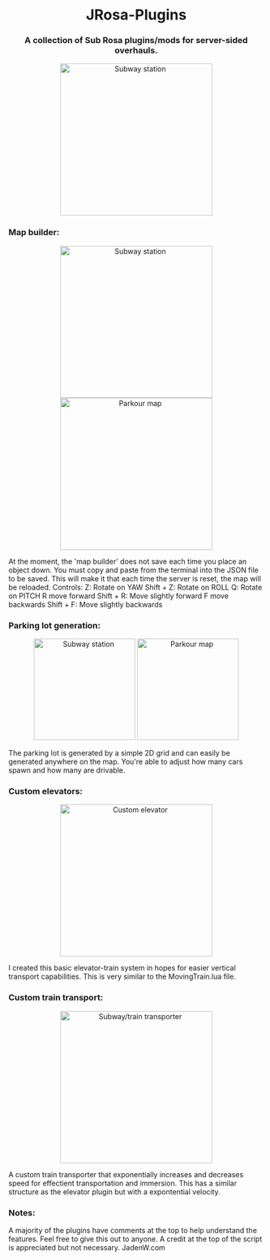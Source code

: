 
<h1 align="center">JRosa-Plugins</h1>
<h3 align="center">A collection of Sub Rosa plugins/mods for server-sided overhauls.</h3>
<p align="center">
  <img src="https://github.com/Blueeyesjt1/JRosa-Plugins/assets/59098194/f88037e0-8930-47ce-bb1a-17abf5ce4596" alt="Subway station" height="300">
</p>

<h3>Map builder:</h3>
<p align="center">
<img src="https://github.com/Blueeyesjt1/JRosa-Plugins/assets/59098194/7c29b431-1518-4ea7-8127-dc64ad13fe2b" alt="Subway station" height="300">
<img src="https://github.com/Blueeyesjt1/JRosa-Plugins/assets/59098194/60426334-4404-4ab4-9640-c14171591d5f" alt="Parkour map" height="300">
</p>
At the moment, the 'map builder' does not save each time you place an object down. You must copy and paste from the terminal into the JSON file to be saved. This will make it that each time the server is reset, the map will be reloaded.
Controls:
     Z: Rotate on YAW
     Shift + Z: Rotate on ROLL
     Q: Rotate on PITCH
     R move forward
     Shift + R: Move slightly forward
     F move backwards
     Shift + F: Move slightly backwards

<h3>Parking lot generation:</h3>
<p align="center">
<img src="https://github.com/Blueeyesjt1/JRosa-Plugins/assets/59098194/bedc15f3-4742-4ef8-adc1-bdcaeec8088e" alt="Subway station" height="200">
<img src="https://github.com/Blueeyesjt1/JRosa-Plugins/assets/59098194/14ebf3e6-6f72-4445-99ea-1d6514e8db41" alt="Parkour map" height="200">
</p>
The parking lot is generated by a simple 2D grid and can easily be generated anywhere on the map. You're able to adjust how many cars spawn and how many are drivable.

<h3>Custom elevators:</h3>
<p align="center">
<img src="https://github.com/Blueeyesjt1/JRosa-Plugins/assets/59098194/54af9384-5782-42a3-b579-14a49d748958" alt="Custom elevator" height="300">
</p>
I created this basic elevator-train system in hopes for easier vertical transport capabilities. This is very similar to the MovingTrain.lua file.

<h3>Custom train transport:</h3>
<p align="center">
<img src="https://github.com/Blueeyesjt1/JRosa-Plugins/assets/59098194/cd754f24-31f7-4639-bb25-58ef47cbf847" alt="Subway/train transporter" height="300">
</p>
A custom train transporter that exponentially increases and decreases speed for effectient transportation and immersion. 
This has a similar structure as the elevator plugin but with a expontential velocity.

<h3>Notes:</h3>
A majority of the plugins have comments at the top to help understand the features.
Feel free to give this out to anyone. A credit at the top of the script is appreciated but not necessary.
JadenW.com
